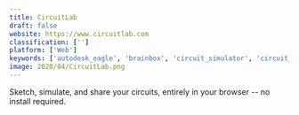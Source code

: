 ```yaml
---
title: CircuitLab
draft: false 
website: https://www.circuitlab.com
classification: ['']
platform: ['Web']
keywords: ['autodesk_eagle', 'brainbox', 'circuit_simulator', 'circuit_tree', 'digital_logic_design', 'easyeda', 'fritzing', 'hradla', 'kicad', 'ktechlab', 'ltspice', 'librepcb', 'logiccircuit', 'logicly', 'logisim', 'partsim', 'proteus_pcb_design', 'qucs', 'wired_logic', 'geda_project']
image: 2020/04/CircuitLab.png
---
```

Sketch, simulate, and share your circuits, entirely in your browser -- no install required.